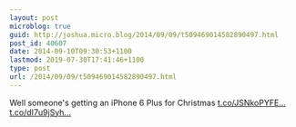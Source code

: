 ```yaml
---
layout: post
microblog: true
guid: http://joshua.micro.blog/2014/09/09/t509469014582890497.html
post_id: 40607
date: 2014-09-10T09:30:53+1100
lastmod: 2019-07-30T17:41:46+1100
type: post
url: /2014/09/09/t509469014582890497.html
---
```

Well someone's getting an iPhone 6 Plus for Christmas [t.co/JSNkoPYFE...](http://t.co/JSNkoPYFEa) [t.co/dI7u9jSyh...](http://t.co/dI7u9jSyhj)
